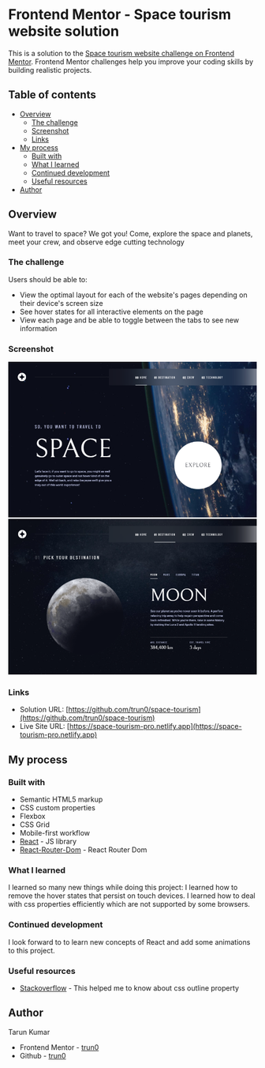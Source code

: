 # Frontend Mentor - Space tourism website solution

This is a solution to the [Space tourism website challenge on Frontend Mentor](https://www.frontendmentor.io/challenges/space-tourism-multipage-website-gRWj1URZ3). Frontend Mentor challenges help you improve your coding skills by building realistic projects. 

## Table of contents

- [Overview](#overview)
  - [The challenge](#the-challenge)
  - [Screenshot](#screenshot)
  - [Links](#links)
- [My process](#my-process)
  - [Built with](#built-with)
  - [What I learned](#what-i-learned)
  - [Continued development](#continued-development)
  - [Useful resources](#useful-resources)
- [Author](#author)


## Overview
Want to travel to space?
We got you!
Come, explore the space and planets, meet your crew, and observe edge cutting technology 

### The challenge

Users should be able to:

- View the optimal layout for each of the website's pages depending on their device's screen size
- See hover states for all interactive elements on the page
- View each page and be able to toggle between the tabs to see new information

### Screenshot

![Home](./screenshots/home.png)
![Destination](./screenshots/destination.png)


### Links

- Solution URL: [https://github.com/trun0/space-tourism](https://github.com/trun0/space-tourism)
- Live Site URL: [https://space-tourism-pro.netlify.app](https://space-tourism-pro.netlify.app)

## My process

### Built with

- Semantic HTML5 markup
- CSS custom properties
- Flexbox
- CSS Grid
- Mobile-first workflow
- [React](https://reactjs.org/) - JS library
- [React-Router-Dom](https://reactrouterdotcom.fly.dev/docs/en/v6/getting-started/overview) - React Router Dom


### What I learned

I learned so many new things while doing this project:
I learned how to remove the hover states that persist on touch devices.
I learned how to deal with css properties efficiently which are not supported by some browsers.


### Continued development

I look forward to to learn new concepts of React and add some animations to this project.


### Useful resources

- [Stackoverflow](https://stackoverflow.com/questions/51445637/css-border-outline-with-outside-padding) - This helped me to know about css outline property


## Author

Tarun Kumar
- Frontend Mentor - [trun0](https://www.frontendmentor.io/profile/trun0)
- Github - [trun0](https://github.com/trun0)

